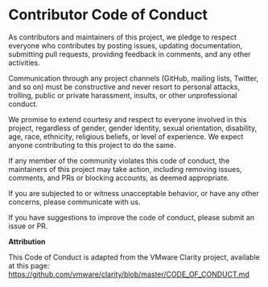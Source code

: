 Contributor Code of Conduct
======================

As contributors and maintainers of this project, we pledge to respect
everyone who contributes by posting issues, updating documentation,
submitting pull requests, providing feedback in comments, and any other
activities.

Communication through any project channels (GitHub, mailing lists,
Twitter, and so on) must be constructive and never resort to personal
attacks, trolling, public or private harassment, insults, or other
unprofessional conduct.

We promise to extend courtesy and respect to everyone involved in
this project, regardless of gender, gender identity, sexual
orientation, disability, age, race, ethnicity, religious beliefs,
or level of experience. We expect anyone contributing to this project
to do the same.

If any member of the community violates this code of conduct, the
maintainers of this project may take action, including removing issues,
comments, and PRs or blocking accounts, as deemed appropriate.

If you are subjected to or witness unacceptable behavior, or have any
other concerns, please communicate with us.

If you have suggestions to improve the code of conduct, please submit
an issue or PR.


**Attribution**

This Code of Conduct is adapted from the VMware Clarity project, available at this page: https://github.com/vmware/clarity/blob/master/CODE_OF_CONDUCT.md
